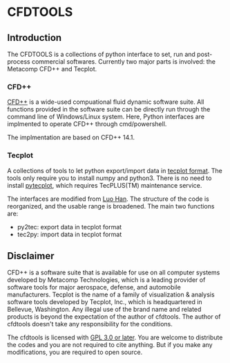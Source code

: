 # CFDTOOLS

## Introduction

The CFDTOOLS is a collections of python interface to set, run and post-process commercial softwares. Currently two major parts is involved: the Metacomp CFD++ and Tecplot.

###  CFD++

[CFD++](https://www.metacomptech.com/index.php/features/icfd) is a wide-used compuational fluid dynamic software suite. All functions provided in the software suite can be directly run through the command line of Windows/Linux system. Here, Python interfaces are implmented to operate CFD++ through cmd/powershell.

The implmentation are based on CFD++ 14.1.

### Tecplot

A collections of tools to let python export/import data in [tecplot format](http://home.ustc.edu.cn/~cbq/360_data_format_guide.pdf). The tools only require you to install numpy and python3. There is no need to install [pytecplot](https://www.tecplot.com/docs/pytecplot/), which requires TecPLUS(TM) maintenance service.

The interfaces are modified from [Luo Han](https://github.com/luohancfd/py2tec). The structure of the code is reorganized, and the usable range is broadened. The main two functions are:

- py2tec: export data in tecplot format
- tec2py: import data in tecplot format

## Disclaimer


CFD++ is a software suite that is available for use on all computer systems developed by Metacomp Technologies, which is a leading provider of software tools for major aerospace, defense, and automobile manufacturers. Tecplot is the name of a family of visualization & analysis software tools developed by Tecplot, Inc., which is headquartered in Bellevue, Washington. Any illegal use of the brand name and related products is beyond the expectation of the author of cfdtools. The author of cfdtools doesn't take any responsibility for the conditions.

The cfdtools is licensed with [GPL 3.0 or later](https://www.gnu.org/licenses/gpl-3.0.html). You are welcome to distribute the codes and you are not required to cite anything. But if you make any modifications, you are required to open source.